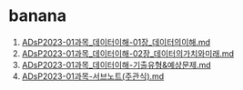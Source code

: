 # banana

1. [ADsP2023-01과목_데이터이해-01장_데이터의이해.md](https://joyplug.github.io/banana/ADsP2023-01%E1%84%80%E1%85%AA%E1%84%86%E1%85%A9%E1%86%A8_%E1%84%83%E1%85%A6%E1%84%8B%E1%85%B5%E1%84%90%E1%85%A5%E1%84%8B%E1%85%B5%E1%84%92%E1%85%A2-01%E1%84%8C%E1%85%A1%E1%86%BC_%E1%84%83%E1%85%A6%E1%84%8B%E1%85%B5%E1%84%90%E1%85%A5%E1%84%8B%E1%85%B4%E1%84%8B%E1%85%B5%E1%84%92%E1%85%A2.html)
2. [ADsP2023-01과목_데이터이해-02장_데이터의가치와미래.md](https://joyplug.github.io/banana/ADsP2023-01%E1%84%80%E1%85%AA%E1%84%86%E1%85%A9%E1%86%A8_%E1%84%83%E1%85%A6%E1%84%8B%E1%85%B5%E1%84%90%E1%85%A5%E1%84%8B%E1%85%B5%E1%84%92%E1%85%A2-02%E1%84%8C%E1%85%A1%E1%86%BC_%E1%84%83%E1%85%A6%E1%84%8B%E1%85%B5%E1%84%90%E1%85%A5%E1%84%8B%E1%85%B4%E1%84%80%E1%85%A1%E1%84%8E%E1%85%B5%E1%84%8B%E1%85%AA%E1%84%86%E1%85%B5%E1%84%85%E1%85%A2.html)
3. [ADsP2023-01과목_데이터이해-기출유형&예상문제.md](https://joyplug.github.io/banana/ADsP2023-01%E1%84%80%E1%85%AA%E1%84%86%E1%85%A9%E1%86%A8_%E1%84%83%E1%85%A6%E1%84%8B%E1%85%B5%E1%84%90%E1%85%A5%E1%84%8B%E1%85%B5%E1%84%92%E1%85%A2-%E1%84%80%E1%85%B5%E1%84%8E%E1%85%AE%E1%86%AF%E1%84%8B%E1%85%B2%E1%84%92%E1%85%A7%E1%86%BC&%E1%84%8B%E1%85%A8%E1%84%89%E1%85%A1%E1%86%BC%E1%84%86%E1%85%AE%E1%86%AB%E1%84%8C%E1%85%A6.html)
4. [ADsP2023-01과목-서브노트(주관식).md](https://joyplug.github.io/banana/ADsP2023-01%E1%84%80%E1%85%AA%E1%84%86%E1%85%A9%E1%86%A8-%E1%84%89%E1%85%A5%E1%84%87%E1%85%B3%E1%84%82%E1%85%A9%E1%84%90%E1%85%B3(%E1%84%8C%E1%85%AE%E1%84%80%E1%85%AA%E1%86%AB%E1%84%89%E1%85%B5%E1%86%A8).html)
